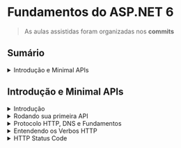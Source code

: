 <h1>Fundamentos do ASP.NET 6</h1>

> As aulas assistidas foram organizadas nos **commits**

<!--#region Sumário -->

<h2>Sumário</h2>

<details><summary>Introdução e Minimal APIs</summary>

<ul>
    <li><a href="#introducao">Introdução</a></li>
    <li><a href="#primeira-api">Rodando sua primeira API</a></li>
    <li><a href="#protocolos">Protocolo HTTP, DNS e Fundamentos</a></li>
    <li><a href="#verbos">Entendendo os Verbos HTTP</a></li>
    <li><a href="#status-code">HTTP Status Code</a></li>
    <li><a href="#como-funciona">Como funciona um App ASP.NET</a></li>
    <li><a href="#mapeando-req">Mapeando uma requisição</a></li>
</ul>

</details>

<!--#endregion -->

<!--#region Introdução e Minimal APIs -->

<h2 id="introducao-minimal">Introdução e Minimal APIs</h2>

<!--#region Introdução  -->

<details id="introducao"><summary>Introdução</summary>

<br/>

```ps
dotnet version
6.0.300
```

</details>

<!--#endregion -->

<!--#region Rodando sua primeira API  -->

<details id="primeira-api"><summary>Rodando sua primeira API</summary>

<br/>

Criar o modelo ASP.NET Core Empty:

```ps
dotnet new web -o MinhaApi

O modelo "ASP.NET Core Empty" foi criado com êxito.

Processando ações pós-criação...
Executando 'dotnet restore' em D:\Dev\Balta.io\.NET\ASP.NET6\MinhaApi\MinhaApi.csproj...
  Determinando os projetos a serem restaurados...
  D:\Dev\Balta.io\.NET\ASP.NET6\MinhaApi\MinhaApi.csproj restaurado (em 117 ms).
A restauração foi bem-sucedida.
```

Executar o projeto:

```ps
cd .\MinhaApi\
dotnet run

Compilando...
info: Microsoft.Hosting.Lifetime[14]
      Now listening on: https://localhost:7249
info: Microsoft.Hosting.Lifetime[14]
      Now listening on: http://localhost:5178
info: Microsoft.Hosting.Lifetime[0]
      Application started. Press Ctrl+C to shut down.
info: Microsoft.Hosting.Lifetime[0]
      Hosting environment: Development
info: Microsoft.Hosting.Lifetime[0]
      Content root path: D:\Dev\Balta.io\.NET\ASP.NET6\MinhaApi\
info: Microsoft.Hosting.Lifetime[0]
      Application is shutting down...
```

Criar o modelo de arquivo de .NET .gitignore:

```ps
dotnet new gitignore
```

</details>

<!--#endregion -->

<!-- #region Protocolo HTTP, DNS e Fundamentos -->

<details id="protocolos"><summary>Protocolo HTTP, DNS e Fundamentos</summary>

<br/>

<h3>HTTP - Hypertext Transfer Protocol</h3>

<p>O <b>Hypertext Transfer Protocol</b>, sigla <b>HTTP</b> (em português <b>Protocolo de Transferência de Hipertexto</b>) é um protocolo de comunicação (na camada de aplicação segundo o <b>Modelo OSI</b>) utilizado para sistemas de informação de hipermídia, distribuídos e colaborativos. Ele é a base para a comunicação de dados da <b>World Wide Web</b>.</p>

<p><b>Hipertexto</b> é o texto estruturado que utiliza ligações lógicas (<b>hiperlinks</b>) entre <b>nós</b> contendo texto. O HTTP é o protocolo para a troca ou transferência de hipertexto.</p>

<br/>

<h3>HTTPS - Hypertext Transfer Protocol Secure</h3>

<p><b>HTTPS</b> (<b>Hypertext Transfer Protocol Secure</b> - <b>protocolo de transferência de hipertexto seguro</b>) é uma implementação do <b>protocolo HTTP</b> sobre uma camada adicional de segurança que utiliza o protocolo <b>SSL/TLS</b>. Essa camada adicional permite que os dados sejam transmitidos por meio de uma <b>conexão criptografada</b> e que se verifique a autenticidade do servidor e do cliente por meio de <b>certificados digitais</b>. A porta TCP usada por norma para o protocolo HTTPS é a 443.</p>

<p>O <b>protocolo HTTPS</b> é utilizado, em regra, quando se deseja evitar que a informação transmitida entre o cliente e o servidor seja visualizada por terceiros, como por exemplo no caso de compras online. A existência na barra de endereços de um cadeado (que pode ficar do lado esquerdo ou direito, dependendo do navegador utilizado) demonstra a certificação de página segura (<b>SSL/TLS</b>). A existência desse certificado indica o uso do <b>protocolo HTTPS</b> e que a comunicação entre o browser e o servidor se dará de forma segura. Para verificar a identidade do servidor é necessário um duplo clique no cadeado para exibição do certificado.</p>

<p>Nas URLs dos sites o início ficaria <b>https://</b></p>

<p>Conexões <b>HTTPS</b> são frequentemente usadas para <b>transações de pagamentos</b> na <b>World Wide Web</b> e para <b>transações sensíveis</b> em sistemas de informação corporativos. Porém, o <b>HTTPS</b> não deve ser confundido com o <b>protocolo "Secure HTTP" (S-HTTP)</b>, especificado na RFC 2660 e raramente utilizado.</p>

</details>

<!--#endregion -->

<!-- #region Entendendo os Verbos HTTP -->

<details id="verbos"><summary>Entendendo os Verbos HTTP</summary>

<br/>

<p>Ferramenta: <a href="https://postman.com">https://postman.com</a></p>

<p>Referência: <a href="https://developer.mozilla.org/pt-BR/docs/Web/HTTP/Methods">https://developer.mozilla.org/pt-BR/docs/Web/HTTP/Methods</a></p>

<h3>Métodos de requisição:</h3>

<p>O protocolo HTTP define um conjunto de <b>métodos de requisição</b> responsáveis por indicar a ação a ser executada para um dado recurso. Embora esses métodos possam ser descritos como substantivos, eles também são comumente referenciados como <b>HTTP Verbs (Verbos HTTP)</b>. Cada um deles implementa uma semântica diferente, mas alguns recursos são compartilhados por um grupo deles, como por exemplo, qualquer método de requisição pode ser do tipo <b>safe, idempotent ou cacheable (en-US)</b>.</p>

<h4>GET</h4>
<p>O método GET solicita a representação de um recurso específico. Requisições utilizando o método GET devem retornar apenas dados.</p>

<h4>HEAD</h4>
<p>O método HEAD solicita uma resposta de forma idêntica ao método GET, porém sem conter o corpo da resposta.</p>

<h4>POST</h4>
<p>O método POST é utilizado para submeter uma entidade a um recurso específico, frequentemente causando uma mudança no estado do recurso ou efeitos colaterais no servidor.</p>

<h4>PUT</h4>
<p>O método PUT substitui todas as atuais representações do recurso de destino pela carga de dados da requisição.</p>

<h4>DELETE</h4>
<p>O método DELETE remove um recurso específico.</p>

<h4>CONNECT</h4>
<p>O método CONNECT estabelece um túnel para o servidor identificado pelo recurso de destino.</p>

<h4>OPTIONS</h4>
<p>O método OPTIONS é usado para descrever as opções de comunicação com o recurso de destino.</p>

<h4>TRACE</h4>
<p>O método TRACE executa um teste de chamada loop-back junto com o caminho para o recurso de destino.</p>

<h4>PATCH</h4>
<p>O método PATCH é utilizado para aplicar modificações parciais em um recurso.</p>

</details>

<!--#endregion -->

<!-- #region HTTP Status Code -->

<details id="status-code"><summary>HTTP Status Code</summary>

<br/>

<p>Referência: <a href="https://developer.mozilla.org/pt-BR/docs/Web/HTTP/Status">Códigos de status de respostas HTTP</a></p>

<p>Os códigos de status das respostas HTTP indicam se uma requisição HTTP foi corretamente concluída.</p>

<p>As respostas são agrupadas em cinco classes:</p>

<ol type="A">
    <li>
        Respostas de informação (100-199)
        <ol type="1">
            <li>100 Continue</li>
            <li>101 Switching Protocol</li>
            <li>102 Processing</li>
            <li>103 Early Hints</li>
        </ol>
    </li>
    <li>
        Respostas de sucesso (200-299)
        <ol type="1">
            <li>200 OK</li>            
            <li>201 Created</li>            
            <li>202 Accepted</li>      
            <li>203 Non-Authoritative Information</li>                  
            <li>204 No Content</li>
            <li>205 Reset Content</li>
            <li>206 Partial Content</li>
            <li>207 Multi-Status</li>
            <li>208 Multi-Status</li>
            <li>226 IM Used</li>
        </ol>
    </li>
    <li>
        Redirecionamentos (300-399)
        <ol type="1">
            <li>300 Multiple Choice</li>            
            <li>301 Moved Permanently</li>
            <li>302 Found</li>
            <li>303 See Other</li>
            <li>304 Not Modified</li>
            <li>305 Use Proxy</li>
            <li>306 Unused</li>
            <li>307 Temporary Redirect</li>
            <li>308 Permanent Redirect</li>
        </ol>        
    </li>
    <li>
        Erros do cliente (400-499)
        <ol type="1">
            <li>400 Bad Request</li>
            <li>401 Unauthorized</li>
            <li>402 Payment Required</li>
            <li>403 Forbidden</li>
            <li>404 Not Found</li>
            <li>405 Method Not Allowed</li>
            <li>406 Not Acceptable</li>
            <li>407 Proxy Authentication Required</li>
            <li>408 Request Timeout</li>
            <li>409 Conflict</li>
            <li>410 Gone</li>
            <li>411 Length Required</li>
            <li>412 Precondition Failed</li>
            <li>413 Payload Too Large</li>
            <li>414 URI Too Long</li>
            <li>415 Unsupported Media Type</li>
            <li>416 Requested Range Not Satisfiable</li>
            <li>417 Expectation Failed</li>
            <li>418 I´m a teapot</li>
            <li>421 Misdirected Request</li>
            <li>422 Unprocessable Entity</li>
            <li>423 Locked</li>
            <li>424 Failed Dependency</li>
            <li>425 Too Early</li>
            <li>426 Upgrade Required</li>
            <li>428 Precondition Required</li>
            <li>429 Too May Requests</li>
            <li>431 Request Header Fields Too Large</li>
            <li>451 Unavailable For Legal Reasons</li>
        </ol>                
    </li>
    <li>
        Erros do servidor (500-599)
        <ol type="1">
            <li>500 Internal Server Error</li>
            <li>501 Not Implemented</li>
            <li>502 Bad Gateway</li>
            <li>503 Service Unavailable</li>
            <li>504 Gateway Timeout</li>
            <li>505 HTTP Version Not Supported</li>
            <li>506 Variant Also Negotiates</li>
            <li>507 Insufficient Storage</li>
            <li>508 Loop Detected</li>
            <li>510 Not Extended</li>
            <li>511 Network Authentication Required</li>
        </ol>
    </li>
</ol>

<!--#endregion -->

<!-- #region Como funciona um App ASP.NET -->

<details id="como-funciona"><summary>Como funciona um App ASP.NET</summary>

<br/>

<!--#endregion -->

<!-- #region Mapeando uma requisição -->

<details id="mapeando-req"><summary>Mapeando uma requisição</summary>

<br/>

<!--#endregion -->

<!--#endregion -->
